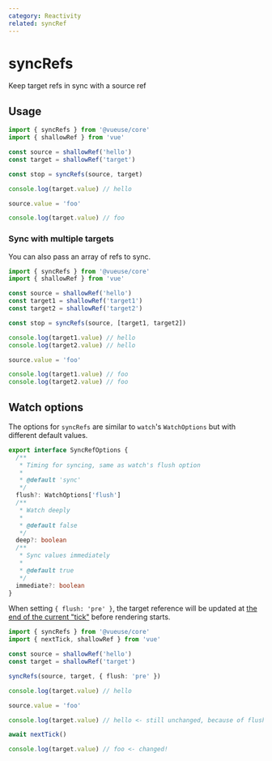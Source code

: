 ```yaml
---
category: Reactivity
related: syncRef
---
```


# syncRefs

Keep target refs in sync with a source ref

## Usage

```ts
import { syncRefs } from '@vueuse/core'
import { shallowRef } from 'vue'

const source = shallowRef('hello')
const target = shallowRef('target')

const stop = syncRefs(source, target)

console.log(target.value) // hello

source.value = 'foo'

console.log(target.value) // foo
```

### Sync with multiple targets

You can also pass an array of refs to sync.

```ts
import { syncRefs } from '@vueuse/core'
import { shallowRef } from 'vue'

const source = shallowRef('hello')
const target1 = shallowRef('target1')
const target2 = shallowRef('target2')

const stop = syncRefs(source, [target1, target2])

console.log(target1.value) // hello
console.log(target2.value) // hello

source.value = 'foo'

console.log(target1.value) // foo
console.log(target2.value) // foo
```

## Watch options

The options for `syncRefs` are similar to `watch`'s `WatchOptions` but with different default values.

```ts
export interface SyncRefOptions {
  /**
   * Timing for syncing, same as watch's flush option
   *
   * @default 'sync'
   */
  flush?: WatchOptions['flush']
  /**
   * Watch deeply
   *
   * @default false
   */
  deep?: boolean
  /**
   * Sync values immediately
   *
   * @default true
   */
  immediate?: boolean
}
```

When setting `{ flush: 'pre' }`, the target reference will be updated at [the end of the current "tick"](https://vuejs.org/guide/essentials/watchers.html#callback-flush-timing) before rendering starts.

```ts
import { syncRefs } from '@vueuse/core'
import { nextTick, shallowRef } from 'vue'

const source = shallowRef('hello')
const target = shallowRef('target')

syncRefs(source, target, { flush: 'pre' })

console.log(target.value) // hello

source.value = 'foo'

console.log(target.value) // hello <- still unchanged, because of flush 'pre'

await nextTick()

console.log(target.value) // foo <- changed!
```

